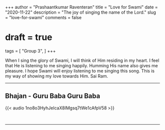 +++
author = "Prashaantkumar Raventeran"
title = "Love for Swami"
date = "2020-11-22"
description = "The joy of singing the name of the Lord."
slug = "love-for-swami"
comments = false
# draft = true
tags = [
    "Group 3",
]
+++

When I sing the glory of Swami, I will think of Him residing in my heart. I feel that He is listening to me singing happily. Humming His name also gives me pleasure. I hope Swami will enjoy listening to me singing this song. This is my way of showing my love towards Him. Sai Ram.

---

## Bhajan - Guru Baba Guru Baba

{{< audio 1no8o3HyhJeIcaX8IMgsq7tWe1cAfpV58 >}}

<br>

---
